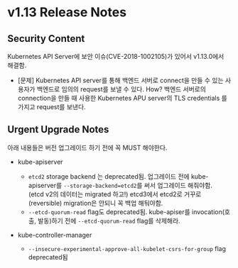 # v1.13 Release Notes

## Security Content
Kubernetes API Server에 보안 이슈(CVE-2018-1002105)가 있어서 v1.13.0에서 해결함.
* [문제] Kubernetes API server를 통해 백엔드 서버로 connect을 만들 수 있는 사용자가 백엔드로 임의의 request를 보낼 수 있다.
How? 백엔드 서버로의 connection을 만들 때 사용한 Kubernetes  APU server의 TLS credentials 를 가지고 request를 보낸다.

## Urgent Upgrade Notes
아래 내용들은 버전 업그레이드 하기 전에 꼭 MUST 해야한다.

* kube-apiserver
  * `etcd2` storage backend 는 deprecated됨. 업그레이드 전에 kube-apiserver를 `--storage-backend=etcd2`를 써서 업그레이드 해줘야함.  
(etcd v2의 데이터는 migrated 하고!) etcd3에서 etcd2로 거꾸로(reversible) migration은 안되니 꼭 백업 해둬야함.
  * `--etcd-quorum-read` flag도 deprecated됨. kube-apiser를 invocation(호출, 발동)하기 전에 `--etcd-quorum-read` flag를 삭제해라.

* kube-controller-manager
  * `--insecure-experimental-approve-all-kubelet-csrs-for-group` flag deprecated됨
